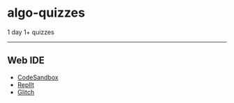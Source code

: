 # algo-quizzes

1 day 1+ quizzes

---

## Web IDE

- [CodeSandbox](https://codesandbox.io/s/github/gitgitWi/algo-quizzes)
- [ReplIt](https://replit.com/github/gitgitWi/algo-quizzes)
- [Glitch](https://glitch.com/edit/#!/import/github/gitgitWi/algo-quizzes)
